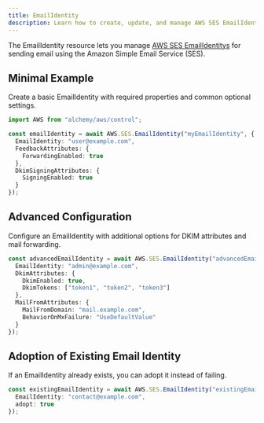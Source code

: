 ```yaml
---
title: EmailIdentity
description: Learn how to create, update, and manage AWS SES EmailIdentitys using Alchemy Cloud Control.
---
```


The EmailIdentity resource lets you manage [AWS SES EmailIdentitys](https://docs.aws.amazon.com/ses/latest/userguide/) for sending email using the Amazon Simple Email Service (SES).

## Minimal Example

Create a basic EmailIdentity with required properties and common optional settings.

```ts
import AWS from "alchemy/aws/control";

const emailIdentity = await AWS.SES.EmailIdentity("myEmailIdentity", {
  EmailIdentity: "user@example.com",
  FeedbackAttributes: {
    ForwardingEnabled: true
  },
  DkimSigningAttributes: {
    SigningEnabled: true
  }
});
```

## Advanced Configuration

Configure an EmailIdentity with additional options for DKIM attributes and mail forwarding.

```ts
const advancedEmailIdentity = await AWS.SES.EmailIdentity("advancedEmailIdentity", {
  EmailIdentity: "admin@example.com",
  DkimAttributes: {
    DkimEnabled: true,
    DkimTokens: ["token1", "token2", "token3"]
  },
  MailFromAttributes: {
    MailFromDomain: "mail.example.com",
    BehaviorOnMxFailure: "UseDefaultValue"
  }
});
```

## Adoption of Existing Email Identity

If an EmailIdentity already exists, you can adopt it instead of failing.

```ts
const existingEmailIdentity = await AWS.SES.EmailIdentity("existingEmailIdentity", {
  EmailIdentity: "contact@example.com",
  adopt: true
});
```